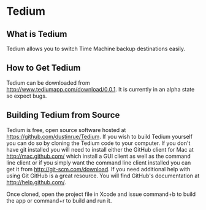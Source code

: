 Tedium
============

What is Tedium
--------------------

Tedium allows you to switch Time Machine backup destinations easily.

How to Get Tedium
-----------------------

Tedium can be downloaded from <a href="http://www.tediumapp.com/download/0.0.1">http://www.tediumapp.com/download/0.0.1</a>. It is currently in an alpha state so expect bugs.

Building Tedium from Source
---------------------------------

Tedium is free, open source software hosted at <https://github.com/dustinrue/Tedium>.  If you wish to build Tedium yourself you can do so by cloning the Tedium code to your computer.  If you don't have git installed you will need to install either the GitHub client for Mac at <http://mac.github.com/> which install a GUI client as well as the command line client or if you simply want the command line client installed you can get it from <http://git-scm.com/download>.  If you need additional help with using Git GitHub is a great resource.  You will find GitHub's documentation at <http://help.github.com/>.


Once cloned, open the project file in Xcode and issue command+b to build the app or command+r to build and run it.
